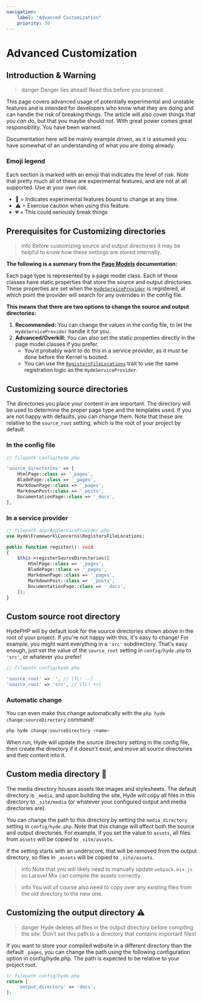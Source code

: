 ```yaml
---
navigation:
    label: "Advanced Customization"
    priority: 30
---
```


# Advanced Customization

## Introduction & Warning

>danger Danger lies ahead! Read this before you proceed.

This page covers advanced usage of potentially experimental and unstable features and is intended for developers
who know what they are doing and can handle the risk of breaking things. The article will also cover things
that you _can_ do, but that you maybe should not. With great power comes great responsibility. You have been warned.

Documentation here will be mainly example driven, as it is assumed you have somewhat of an understanding of what you are doing already.

### Emoji legend

Each section is marked with an emoji that indicates the level of risk. Note that pretty much all of these
are experimental features, and are not at all supported. Use at your own risk.

- 🧪 = Indicates experimental features bound to change at any time.
- ⚠ = Exercise caution when using this feature.
- 💔 = This could seriously break things


## Prerequisites for Customizing directories

>info Before customizing source and output directories it may be helpful to know how these settings are stored internally.

**The following is a summary from the [Page Models](page-models) documentation:**

Each page type is represented by a page model class. Each of those classes have static properties that store the source and output directories.
These properties are set when the [`HydeServiceProvider`](https://github.com/hydephp/framework/blob/master/src/Framework/HydeServiceProvider.php)
is registered, at which point the provider will search for any overrides in the config file.

**This means that there are two options to change the source and output directories:**
1. **Recommended:** You can change the values in the config file, to let the `HydeServiceProvider` handle it for you.
2. **Advanced/Overkill:** You can also set the static properties directly in the page model classes if you prefer.
   - You'd probably want to do this in a service provider, as it must be done before the Kernel is booted.
   - You can use the [`RegistersFileLocations`](https://github.com/hydephp/framework/blob/master/src/Framework/Concerns/RegistersFileLocations.php)
     trait to use the same registration logic as the `HydeServiceProvider`.


## Customizing source directories

The directories you place your content in are important. The directory will be used to determine the proper page type and the templates used.
If you are not happy with defaults, you can change them. Note that these are relative to the `source_root` setting,
which is the root of your project by default.

### In the config file

```php
// filepath config/hyde.php

'source_directories' => [
    HtmlPage::class => '_pages',
    BladePage::class => '_pages',
    MarkdownPage::class => '_pages',
    MarkdownPost::class => '_posts',
    DocumentationPage::class => '_docs',
],
```

### In a service provider

```php
// filepath app/AppServiceProvider.php
use Hyde\Framework\Concerns\RegistersFileLocations;

public function register(): void
{
    $this->registerSourceDirectories([
        HtmlPage::class => '_pages',
        BladePage::class => '_pages',
        MarkdownPage::class => '_pages',
        MarkdownPost::class => '_posts',
        DocumentationPage::class => '_docs',
    ]);
}
```


## Custom source root directory

HydePHP will by default look for the source directories shown above in the root of your project.
If you're not happy with this, it's easy to change! For example, you might want everything in a `'src'` subdirectory.
That's easy enough, just set the value of the `source_root` setting in `config/hyde.php` to `'src'`, or whatever you prefer!

```php
// filepath config/hyde.php

'source_root' => '', // [TL! --]
'source_root' => 'src', // [TL! ++]
```

### Automatic change

You can even make this change automatically with the `php hyde change:sourceDirectory` command!

```bash
php hyde change:sourceDirectory <name>
```

When run, Hyde will update the source directory setting in the config file, then create the directory if it doesn't exist,
and move all source directories and their content into it.


## Custom media directory 🧪

The media directory houses assets like images and stylesheets. The default directory is `_media`, and upon building the site,
Hyde will copy all files in this directory to `_site/media` (or whatever your configured output and media directories are).

You can change the path to this directory by setting the `media_directory` setting in `config/hyde.php`.
Note that this change will affect both the source and output directories. For example, if you set the value to `assets`,
all files from `assets` will be copied to `_site/assets`.

If the setting starts with an underscore, that will be removed from the output directory, so files in `_assets` will be copied to `_site/assets`.

>info Note that you will likely need to manually update `webpack.mix.js` so Laravel Mix can compile the assets correctly.

>info You will of course also need to copy over any existing files from the old directory to the new one.


## Customizing the output directory ⚠

>danger Hyde deletes all files in the output directory before compiling the site. Don't set this path to a directory that contains important files!

If you want to store your compiled website in a different directory than
the default `_pages`, you can change the path using the following configuration option in config/hyde.php. The path is expected to be relative to your project root.

```php
// filepath config/hyde.php
return [
    'output_directory' => 'docs',
];
```
